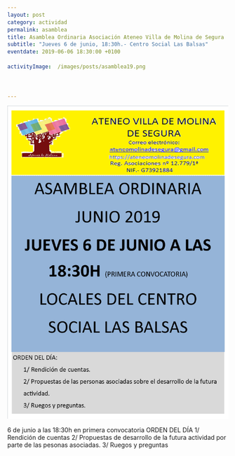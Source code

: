 ```yaml
---
layout: post
category: actividad
permalink: asamblea
title: Asamblea Ordinaria Asociación Ateneo Villa de Molina de Segura    
subtitle: "Jueves 6 de junio, 18:30h.- Centro Social Las Balsas"
eventdate: 2019-06-06 18:30:00 +0100

activityImage:  /images/posts/asamblea19.png  
     


---
```


![cartel](/images/posts/asamblea19.png)  

6 de junio a las 18:30h en primera convocatoria
ORDEN DEL DÍA
1/ Rendición de cuentas
2/ Propuestas de desarrollo de la futura actividad por parte de las pesonas asociadas.
3/ Ruegos y preguntas
